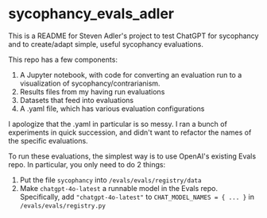 # sycophancy_evals_adler

This is a README for Steven Adler's project to test ChatGPT for sycophancy and to create/adapt simple, useful sycophancy evaluations.

This repo has a few components:

1. A Jupyter notebook, with code for converting an evaluation run to a visualization of sycophancy/contrarianism.
2. Results files from my having run evaluations
3. Datasets that feed into evaluations
4. A .yaml file, which has various evaluation configurations

I apologize that the .yaml in particular is so messy. I ran a bunch of experiments in quick succession, and didn't want to refactor the names of the specific evaluations.

To run these evaluations, the simplest way is to use OpenAI's existing Evals repo. In particular, you only need to do 2 things:

1. Put the file `sycophancy` into `/evals/evals/registry/data`
2. Make `chatgpt-4o-latest` a runnable model in the Evals repo. Specifically, add `"chatgpt-4o-latest"` to `CHAT_MODEL_NAMES = { ... }` in `/evals/evals/registry.py`
